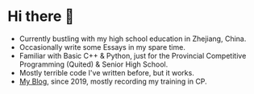 # Hi there 👋

- Currently bustling with my high school education in Zhejiang, China.
- Occasionally write some Essays in my spare time.
- Familiar with Basic C++ & Python, just for the Provincial Competitive Programming (Quited) & Senior High School.
- Mostly terrible code I've written before, but it works.
- [My Blog](https://yzxoi.top/), since 2019, mostly recording my training in CP.
